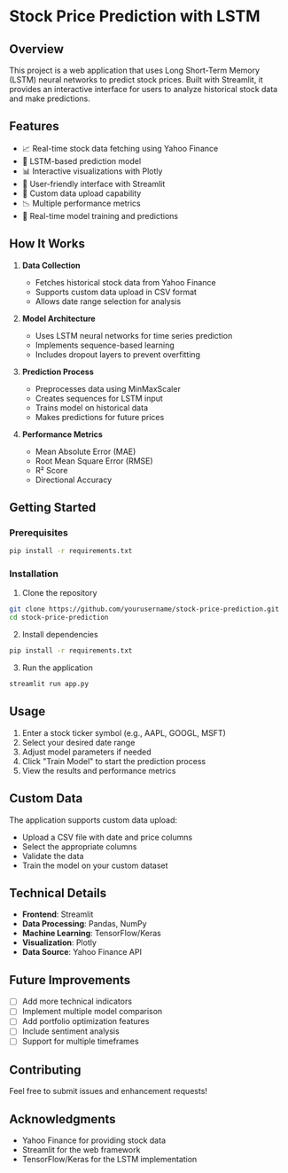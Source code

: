 # Stock Price Prediction with LSTM

## Overview
This project is a web application that uses Long Short-Term Memory (LSTM) neural networks to predict stock prices. Built with Streamlit, it provides an interactive interface for users to analyze historical stock data and make predictions.

## Features
- 📈 Real-time stock data fetching using Yahoo Finance
- 🤖 LSTM-based prediction model
- 📊 Interactive visualizations with Plotly
- 📱 User-friendly interface with Streamlit
- 📁 Custom data upload capability
- 📉 Multiple performance metrics
- 🔄 Real-time model training and predictions

## How It Works
1. **Data Collection**
   - Fetches historical stock data from Yahoo Finance
   - Supports custom data upload in CSV format
   - Allows date range selection for analysis

2. **Model Architecture**
   - Uses LSTM neural networks for time series prediction
   - Implements sequence-based learning
   - Includes dropout layers to prevent overfitting

3. **Prediction Process**
   - Preprocesses data using MinMaxScaler
   - Creates sequences for LSTM input
   - Trains model on historical data
   - Makes predictions for future prices

4. **Performance Metrics**
   - Mean Absolute Error (MAE)
   - Root Mean Square Error (RMSE)
   - R² Score
   - Directional Accuracy

## Getting Started

### Prerequisites
```bash
pip install -r requirements.txt
```

### Installation
1. Clone the repository
```bash
git clone https://github.com/yourusername/stock-price-prediction.git
cd stock-price-prediction
```

2. Install dependencies
```bash
pip install -r requirements.txt
```

3. Run the application
```bash
streamlit run app.py
```

## Usage
1. Enter a stock ticker symbol (e.g., AAPL, GOOGL, MSFT)
2. Select your desired date range
3. Adjust model parameters if needed
4. Click "Train Model" to start the prediction process
5. View the results and performance metrics

## Custom Data
The application supports custom data upload:
- Upload a CSV file with date and price columns
- Select the appropriate columns
- Validate the data
- Train the model on your custom dataset

## Technical Details
- **Frontend**: Streamlit
- **Data Processing**: Pandas, NumPy
- **Machine Learning**: TensorFlow/Keras
- **Visualization**: Plotly
- **Data Source**: Yahoo Finance API

## Future Improvements
- [ ] Add more technical indicators
- [ ] Implement multiple model comparison
- [ ] Add portfolio optimization features
- [ ] Include sentiment analysis
- [ ] Support for multiple timeframes

## Contributing
Feel free to submit issues and enhancement requests!

## Acknowledgments
- Yahoo Finance for providing stock data
- Streamlit for the web framework
- TensorFlow/Keras for the LSTM implementation
